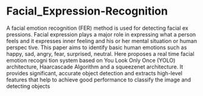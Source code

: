 # Facial_Expression-Recognition
 A facial emotion recognition (FER) method is used for detecting facial ex
pressions. Facial expression plays a major role in expressing what a person feels
 and it expresses inner feeling and his or her mental situation or human perspec
tive. This paper aims to identify basic human emotions such as happy, sad,
 angry, fear, surprised, neutral. Here proposes a real time facial emotion recogni
tion system based on You Look Only Once (YOLO) architecture, Haarcascade
 Algorithm and a squeezenet architecture. It provides significant, accurate object
 detection and extracts high-level features that help to achieve good performance
 to classify the image and detecting objects
